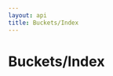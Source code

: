 ```yaml
---
layout: api
title: Buckets/Index
---
```


# Buckets/Index

<api-explorer resource="http://api.rusic.com/buckets" method="GET">
  <api-header name="Accept" required="true" value="application/vnd.rusic.v1+json" editable-key="false" editable-value="false"></api-header>
  <api-header name="X-API-Key" required="true" value="abc123" editable-key="false"></api-header>
</api-explorer>
